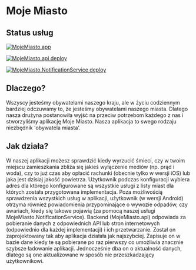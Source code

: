 # Moje Miasto
## Status usług
[![MojeMiasto.app](https://github.com/MojeMiasto/MojeMiasto.app/actions/workflows/node.js.yml/badge.svg)](https://github.com/MojeMiasto/MojeMiasto.app/actions/workflows/node.js.yml)

[![MojeMiasto.api deploy](https://github.com/MojeMiasto/MojeMiasto.api/actions/workflows/main_mojemiasto-api.yml/badge.svg)](https://github.com/MojeMiasto/MojeMiasto.api/actions/workflows/main_mojemiasto-api.yml)

[![MojeMiasto.NotificationService deploy](https://github.com/MojeMiasto/MojeMiasto.NotificationService/actions/workflows/main_moje-miasto-notification-service.yml/badge.svg)](https://github.com/MojeMiasto/MojeMiasto.NotificationService/actions/workflows/main_moje-miasto-notification-service.yml)

## Dlaczego?
Wszyscy jesteśmy obywatelami naszego kraju, ale w życiu codziennym bardziej odczuwamy to, że jesteśmy obywatelami naszego miasta. Dlatego nasza drużyna postanowiła wyjść na przeciw potrzebom każdego z nas i stworzyliśmy aplikację Moje Miasto. Nasza aplikacja to swego rodzaju niezbędnik 'obywatela miasta'.
## Jak działa?
W naszej aplikacji możesz sprawdzić kiedy wyrzucić śmieci, czy w twoim miejscu zamieszkania zbliża się jakieś wyłączenie mediów (np. prąd i woda), czy to już czas aby opłacić rachunki (obecnie tylko w wersji iOS) lub jaka jest dzisiaj jakość powietrza. Użytkownik podczas konfiguracji wybiera adres dla którego konfigurowane są wszystkie usługi z listy miast dla których została przygotowana implementacja. Poza możliwością sprawdzenia wszystkich usług w aplikacji, użytkownik (w wersji Android) otrzyma również powiadomienia przypominające o wywozie odpadów, czy awariach, kiedy się takowe pojawią (za pomocą naszej usługi MojeMiasto.NotificationService).
Backend (MojeMiasto.api) odpowiada za pobieranie danych z odpowiednich API lub stron internetowych (odpowiednio dla każdej implementacji) i ich przetwarzanie. Został on zaprojektowany tak aby aplikacja działała jak najszybciej. Zapisuje on w bazie dane kiedy te są pobierane po raz pierwszy co umożliwia znacznie szybsze ładowanie aplikacji. Jednocześnie dba on o aktualność danych, dlatego są one aktualizowane w sposób nie przeszkadzający użytkownikowi.
